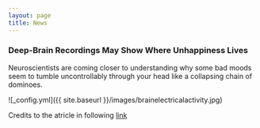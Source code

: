```yaml
---
layout: page
title: News
---
```



### Deep-Brain Recordings May Show Where Unhappiness Lives

  
  Neuroscientists are coming closer to understanding why some bad moods seem to tumble uncontrollably through your head like a collapsing chain of dominoes.

![_config.yml]({{ site.baseurl }}/images/brainelectricalactivity.jpg)

Credits to the atricle in following [link](https://www.scientificamerican.com/article/deep-brain-recordings-may-show-where-unhappiness-lives/) 
